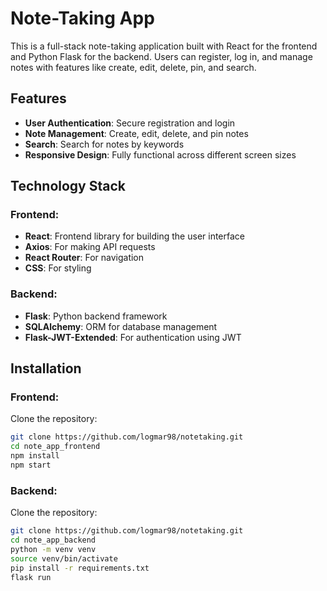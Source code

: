 # Note-Taking App

This is a full-stack note-taking application built with React for the frontend and Python Flask for the backend. Users can register, log in, and manage notes with features like create, edit, delete, pin, and search.

## Features
- **User Authentication**: Secure registration and login
- **Note Management**: Create, edit, delete, and pin notes
- **Search**: Search for notes by keywords
- **Responsive Design**: Fully functional across different screen sizes

## Technology Stack
### Frontend:
- **React**: Frontend library for building the user interface
- **Axios**: For making API requests
- **React Router**: For navigation
- **CSS**: For styling

### Backend:
- **Flask**: Python backend framework
- **SQLAlchemy**: ORM for database management
- **Flask-JWT-Extended**: For authentication using JWT

## Installation
### Frontend:

Clone the repository:
   ```bash
   git clone https://github.com/logmar98/notetaking.git
   cd note_app_frontend
   npm install
   npm start
   ```

### Backend:

Clone the repository:
   ```bash
   git clone https://github.com/logmar98/notetaking.git
   cd note_app_backend
   python -m venv venv
   source venv/bin/activate
   pip install -r requirements.txt
   flask run
   ```